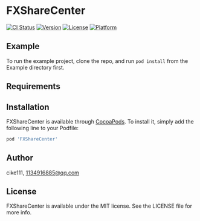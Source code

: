 # FXShareCenter

[![CI Status](http://img.shields.io/travis/cike111/FXShareCenter.svg?style=flat)](https://travis-ci.org/cike111/FXShareCenter)
[![Version](https://img.shields.io/cocoapods/v/FXShareCenter.svg?style=flat)](http://cocoapods.org/pods/FXShareCenter)
[![License](https://img.shields.io/cocoapods/l/FXShareCenter.svg?style=flat)](http://cocoapods.org/pods/FXShareCenter)
[![Platform](https://img.shields.io/cocoapods/p/FXShareCenter.svg?style=flat)](http://cocoapods.org/pods/FXShareCenter)

## Example

To run the example project, clone the repo, and run `pod install` from the Example directory first.

## Requirements

## Installation

FXShareCenter is available through [CocoaPods](http://cocoapods.org). To install
it, simply add the following line to your Podfile:

```ruby
pod 'FXShareCenter'
```

## Author

cike111, 1134916885@qq.com

## License

FXShareCenter is available under the MIT license. See the LICENSE file for more info.

